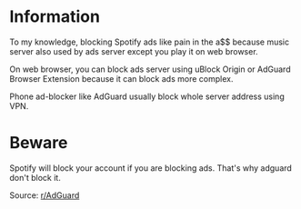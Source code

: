 # Information
To my knowledge, blocking Spotify ads like pain in the a$$ because music server also used by ads server except you play it on web browser.

On web browser, you can block ads server using uBlock Origin or AdGuard Browser Extension because it can block ads more complex.

Phone ad-blocker like AdGuard usually block whole server address using VPN.

# Beware
Spotify will block your account if you are blocking ads. That's why adguard don't block it.

Source: [r/AdGuard](https://anonym.to/?https://www.reddit.com/r/Adguard/comments/oc6edb/will_adguard_work_for_spotify_again/h3vpspa)

